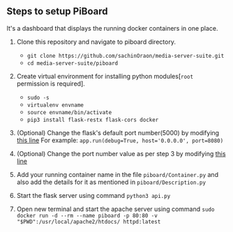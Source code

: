 ## Steps to setup PiBoard
It's a dashboard that displays the running docker containers in one place.

 1. Clone this repository and navigate to piboard directory.
    - `git clone https://github.com/sachinOraon/media-server-suite.git`
    - `cd media-server-suite/piboard`
    

 2. Create virtual environment for installing python modules[`root` permission is required].
	  - `sudo -s`
    - `virtualenv envname`
    - `source envname/bin/activate`
    - `pip3 install flask-restx flask-cors docker`
    

 3. (Optional) Change the flask's default port number(5000) by modifying [this line](https://github.com/sachinOraon/media-server-suite/blob/23e75c96653928b2d4488c542ecfed8a48bc8335/piboard/api.py#L82) For example:
    `app.run(debug=True, host='0.0.0.0', port=8080)`

 4. (Optional) Change the port number value as per step 3 by modifying [this line](https://github.com/sachinOraon/media-server-suite/blob/23e75c96653928b2d4488c542ecfed8a48bc8335/piboard/html/index.html#L102)

 5. Add your running container name in the file `piboard/Container.py` and also add the details for it as mentioned in `piboard/Description.py`

 6. Start the flask server using command `python3 api.py`

 7. Open new terminal and start the apache server using command
    `sudo docker run -d --rm --name piboard -p 80:80 -v "$PWD":/usr/local/apache2/htdocs/ httpd:latest`

